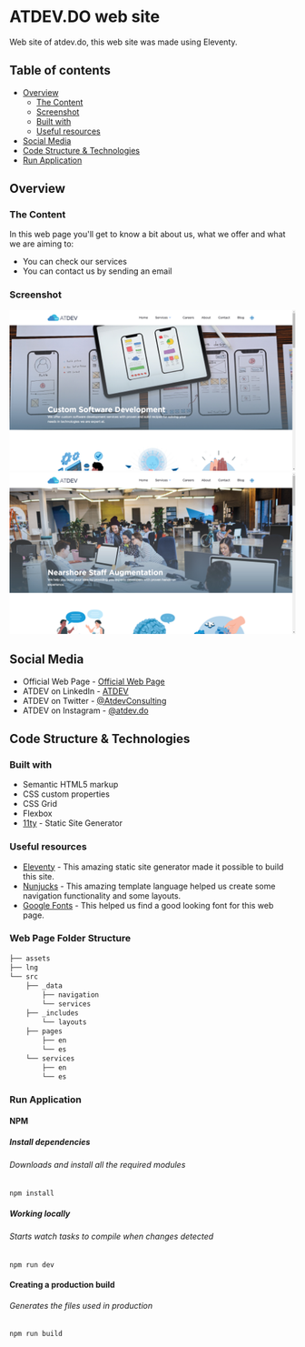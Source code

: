 <!-- @format -->

# ATDEV.DO web site

Web site of atdev.do, this web site was made using Eleventy.

## Table of contents

-   [Overview](#overview)
    -   [The Content](#the-content)
    -   [Screenshot](#screenshot)
    -   [Built with](#built-with)
    -   [Useful resources](#useful-resources)
-   [Social Media](#social-media)
-   [Code Structure & Technologies](#code-structure--technologies)
-   [Run Application](#run-application)

## Overview

### The Content

In this web page you'll get to know a bit about us, what we offer and what we are aiming to:

-   You can check our services
-   You can contact us by sending an email

### Screenshot

![Web Page Home](./assets/img/design/Home.png)
![Web Page Inicio](./assets/img/design/Inicio.png)

## Social Media

-   Official Web Page - [Official Web Page](https://atdev.do/)
-   ATDEV on LinkedIn - [ATDEV](https://www.linkedin.com/company/atdev/about/)
-   ATDEV on Twitter - [@AtdevConsulting](https://twitter.com/AtdevConsulting)
-   ATDEV on Instagram - [@atdev.do](https://www.instagram.com/atdev.do/)

## Code Structure & Technologies

### Built with

-   Semantic HTML5 markup
-   CSS custom properties
-   CSS Grid
-   Flexbox
-   [11ty](https://www.11ty.dev/) - Static Site Generator

### Useful resources

-   [Eleventy](https://www.11ty.dev/docs/) - This amazing static site generator made it possible to build this site.
-   [Nunjucks](https://www.11ty.dev/docs/languages/nunjucks/) - This amazing template language helped us create some navigation functionality and some layouts.
-   [Google Fonts](https://fonts.google.com/) - This helped us find a good looking font for this web page.

### Web Page Folder Structure

```.
├── assets
├── lng
└── src
    ├── _data
        ├── navigation
        └── services
    ├── _includes
        └── layouts
    ├── pages
        ├── en
        └── es
    └── services
        ├── en
        └── es
```

### Run Application

#### NPM

##### Install dependencies

###### Downloads and install all the required modules

```.
npm install
```

##### Working locally

###### Starts watch tasks to compile when changes detected

```.
npm run dev
```

#### Creating a production build

###### Generates the files used in production

```.
npm run build
```
